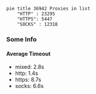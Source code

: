 
```mermaid
pie title 36942 Proxies in list
    "HTTP" : 23295
    "HTTPS": 5447
    "SOCKS" : 12318
```

### Some Info
#### Average Timeout

- mixed: 2.8s
- http: 1.4s
- https: 8.7s
- socks: 6.6s